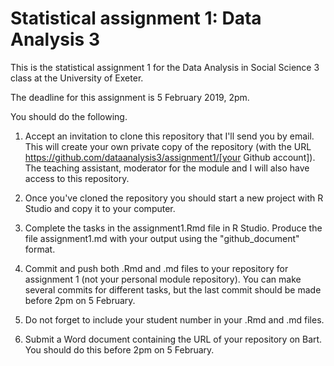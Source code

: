 # Statistical assignment 1: Data Analysis 3

This is the statistical assignment 1 for the Data Analysis in Social Science 3 class at the University of Exeter.

The deadline for this assignment is 5 February 2019, 2pm.

You should do the following.

1. Accept an invitation to clone this repository that I'll send you by email. This will create your own private copy of the repository (with the URL https://github.com/dataanalysis3/assignment1/[your Github account]). The teaching assistant, moderator for the module and I will also have access to this repository.

2. Once you've cloned the repository you should start a new project with R Studio and copy it to your computer.

3. Complete the tasks in the assignment1.Rmd file in R Studio. Produce the file assignment1.md with your output using the "github_document" format.

4. Commit and push both .Rmd and .md files to your repository for assignment 1 (not your personal module repository). You can make several commits for different tasks, but the last commit should be made before 2pm on 5 February.

5. Do not forget to include your student number in your .Rmd and .md files.

6. Submit a Word document containing the URL of your repository on Bart. You should do this before 2pm on 5 February.




